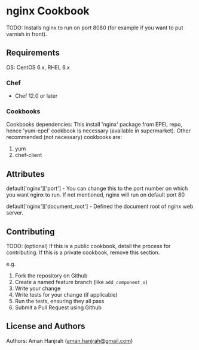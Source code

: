 # nginx Cookbook

TODO: Installs nginx to run on port 8080 (for example if you want to put varnish in front).

## Requirements

OS: CentOS 6.x, RHEL 6.x

### Chef

- Chef 12.0 or later

### Cookbooks

Cookbooks dependencies: This install 'nginx' package from EPEL repo, hence 'yum-epel' cookbook is necessary (available in supermarket). Other recommended (not necessary) cookbooks are:
1. yum
2. chef-client

## Attributes

default['nginx']['port'] - You can change this to the port number on which you want nginx to run. If not mentioned, nginx will run on default port 80

default['nginx']['document_root'] - Defined the document root of nginx web server.

## Contributing

TODO: (optional) If this is a public cookbook, detail the process for contributing. If this is a private cookbook, remove this section.

e.g.
1. Fork the repository on Github
2. Create a named feature branch (like `add_component_x`)
3. Write your change
4. Write tests for your change (if applicable)
5. Run the tests, ensuring they all pass
6. Submit a Pull Request using Github

## License and Authors

Authors: Aman Hanjrah (aman.hanjrah@gmail.com)
